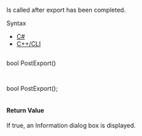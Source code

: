 Is called after export has been completed.

Syntax

* [C#](#i-syntax-CS)
* [C++/CLI](#i-syntax-CPP2005)

```
```
bool PostExport()
```
```

```
```
bool PostExport();
```
```

#### Return Value

If true, an Information dialog box is displayed.

